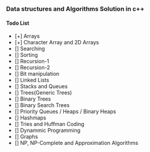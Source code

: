 ### Data structures and Algorithms Solution in c++

#### Todo List
- [+] Arrays
- [+] Character Array and 2D Arrays
- [] Searching
- [] Sorting
- [] Recursion-1
- [] Recursion-2
- [] Bit manipulation
- [] Linked Lists
- [] Stacks and Queues
- [] Trees(Generic Trees)
- [] Binary Trees
- [] Binary Search Trees
- [] Priority Queues / Heaps / Binary Heaps
- [] Hashmaps
- [] Tries and Huffman Coding
- [] Dynammic Programming
- [] Graphs
- [] NP, NP-Complete and Approximation Algorithms

